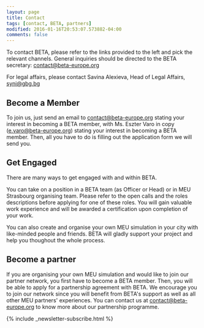 ```yaml
---
layout: page
title: Contact
tags: [contact, BETA, partners]
modified: 2016-01-16T20:53:07.573882-04:00
comments: false
---
```


To contact BETA, please refer to the links provided to the left and pick the relevant channels. 
General inquiries should be directed to the BETA secretary: <contact@beta-europe.org>

For legal affairs, please contact Savina Alexieva, Head of Legal Affairs, <syni@gbg.bg>


## Become a Member

To join us, just send an email to <contact@beta-europe.org> stating your interest in becoming a BETA member, with Ms. Eszter Varo in copy (<e.varo@beta-europe.org>) stating your interest in becoming a BETA member. Then, all you have to do is filling out the application form we will send you.


## Get Engaged

There are many ways to get engaged with and within BETA. 

You can take on a position in a BETA team (as Officer or Head) or in MEU Strasbourg organising team. 
Please refer to the open calls and the roles descriptions before applying for one of these roles. 
You will gain valuable work experience and will be awarded a certification upon completion of your work. 

You can also create and organise your own MEU simulation in your city with like-minded people and friends. 
BETA will gladly support your project and help you thoughout the whole process.   


## Become a partner

If you are organising your own MEU simulation and would like to join our partner network, you first have to become a BETA member. 
Then, you will be able to apply for a partnership agreement with BETA. 
We encourage you to join our network since you will benefit from BETA's support as well as all other MEU partners' experiences. 
You can contact us at contact@beta-europe.org to know more about our partnership programme. 

{% include _newsletter-subscribe.html %}
